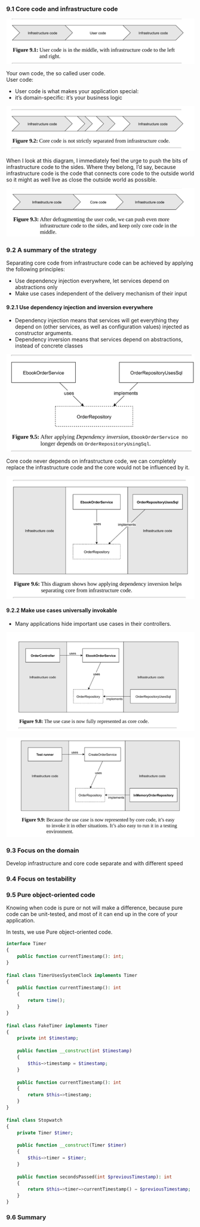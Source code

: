 ### 9.1 Core code and infrastructure code

![](./../img/user_code.png)

Your own code, the so called user code.  
User code:

- User code is what makes your application special:
- it’s domain-specific: it’s your business logic

![](./../img/mix_code.png)

When I look at this diagram, I
immediately feel the urge to push the bits of infrastructure code to the sides.
Where they belong, I’d say, because infrastructure code is the code that
connects core code to the outside world so it might as well live as close the
outside world as possible.

![](./../img/core_code.png)

### 9.2 A summary of the strategy

Separating core code from infrastructure code can be achieved by
applying the following principles:

- Use dependency injection everywhere, let services depend on
  abstractions only
- Make use cases independent of the delivery mechanism of their input

#### 9.2.1 Use dependency injection and inversion everywhere

- Dependency injection means that services will get everything they depend
  on (other services, as well as configuration values) injected as constructor arguments.
- Dependency inversion means that services depend on
  abstractions, instead of concrete classes

![](./../img/dependency_inversion.png)

Core code never depends on infrastructure code, we can completely
replace the infrastructure code and the core would not be influenced by it.

![](./../img/dependency_inversion2.png)

#### 9.2.2 Make use cases universally invokable

- Many applications hide important use cases in their controllers.

![](./../img/use_case.png)

![](./../img/use_case2.png)

### 9.3 Focus on the domain

Develop infrastructure and core code separate and with different speed

### 9.4 Focus on testability

### 9.5 Pure object-oriented code

Knowing when code is pure or not
will make a difference, because pure code can be unit-tested, and most of it
can end up in the core of your application.

In tests, we use Pure object-oriented code.

```php
interface Timer
{
    public function currentTimestamp(): int;
}

final class TimerUsesSystemClock implements Timer
{
    public function currentTimestamp(): int
    {
        return time();
    }
}

final class FakeTimer implements Timer
{
    private int $timestamp;
    
    public function __construct(int $timestamp)
    {
        $this−>timestamp = $timestamp;
    }
    
    public function currentTimestamp(): int
    {
        return $this−>timestamp;
    }
}

final class Stopwatch
{
    private Timer $timer;
    
    public function __construct(Timer $timer)
    {
        $this−>timer = $timer;
    }
    
    public function secondsPassed(int $previousTimestamp): int
    {
        return $this−>timer−>currentTimestamp() − $previousTimestamp;
    }
}

```

### 9.6 Summary

